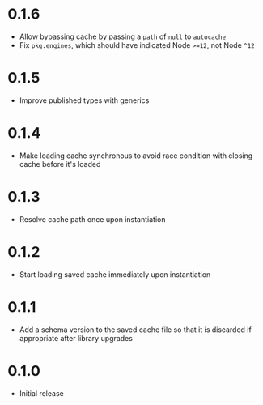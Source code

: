 # 0.1.6

- Allow bypassing cache by passing a `path` of `null` to `autocache`
- Fix `pkg.engines`, which should have indicated Node `>=12`, not Node `^12`

# 0.1.5

- Improve published types with generics

# 0.1.4

- Make loading cache synchronous to avoid race condition with closing cache before it's loaded

# 0.1.3

- Resolve cache path once upon instantiation

# 0.1.2

- Start loading saved cache immediately upon instantiation

# 0.1.1

- Add a schema version to the saved cache file so that it is discarded if appropriate after library upgrades

# 0.1.0

- Initial release
